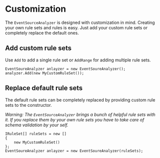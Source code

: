 # Customization

The `EventSourceAnalyzer` is designed with customization in mind. Creating your own rule sets and rules is easy. Just add your custom rule sets or completely replace the default ones.

## Add custom rule sets

Use `Add` to add a single rule set or `AddRange` for adding multiple rule sets.

```c-sharp
EventSoureAnalyzer anlayzer = new EventSoureAnalyzer();
analyzer.Add(new MyCustomRuleSet());
```

## Replace default rule sets

The default rule sets can be completely replaced by providing custom rule sets to the constructor.

*Warning: The `EventSourceAnalyzer` brings a bunch of helpful rule sets with it. If you replace them by your own rule sets you have to take care of schema validation by your self.*

```c-sharp
IRuleSet[] ruleSets = new []
{
    new MyCustomRuleSet()
};
EventSoureAnalyzer anlayzer = new EventSoureAnalyzer(ruleSets);
```